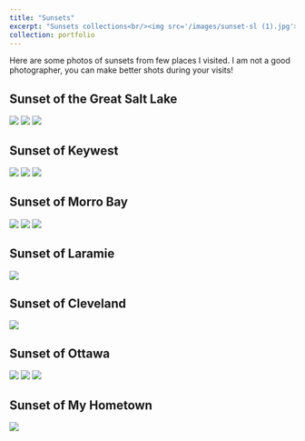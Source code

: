```yaml
---
title: "Sunsets"
excerpt: "Sunsets collections<br/><img src='/images/sunset-sl (1).jpg'>"
collection: portfolio
---
```

Here are some photos of sunsets from few places I visited. I am not a good photographer, you can make better shots during your visits!

Sunset of the Great Salt Lake
------
<img src='/images/sunset-sl (2).jpg'>
<img src='/images/sunset-sl (3).jpg'>
<img src='/images/sunset-sl (1).jpg'>

Sunset of Keywest
------
<img src='/images/sunset-fl (1).jpg'>
<img src='/images/sunset-fl (2).jpg'>
<img src='/images/sunset-fl (3).jpg'>

Sunset of Morro Bay
------
<img src='/images/sunset-morrobay (1).jpg'>
<img src='/images/sunset-morrobay (2).jpg'>
<img src='/images/sunset-morrobay (3).jpg'>

Sunset of Laramie
------
<img src='/images/sunset-laramie.jpg'>

Sunset of Cleveland
------
<img src='/images/sunset-cleveland.jpg'>

Sunset of Ottawa
------
<img src='/images/ott_sunset1.jpg'>
<img src='/images/ott_sunset2.jpg'>
<img src='/images/ott_sunset3.jpg'>

Sunset of My Hometown
------
<img src='/images/jiyang.jpg'>
